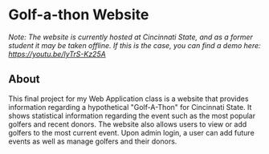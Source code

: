 # Golf-a-thon Website

*Note: The website is currently hosted at Cincinnati State, and as a former student it may be taken offline. If this is the case, you can find a demo here: https://youtu.be/lyTrS-Kz25A*

## About
This final project for my Web Application class is a website that provides information regarding a hypothetical "Golf-A-Thon" for Cincinnati State. It shows statistical information regarding the event such as the most popular golfers and recent donors. The website also allows users to view or add golfers to the most current event. Upon admin login, a user can add future events as well as manage golfers and their donors.

